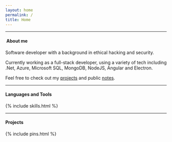 ```yaml
---
layout: home
permalink: /
title: Home
---
```


---

#### <i class="bi bi-card-text"></i> &nbsp;About me
Software developer with a background in ethical hacking and security.

Currently working as a full-stack developer, using a variety of tech including .Net, Azure, Microsoft SQL, MongoDB, NodeJS, Angular and Electron. 

Feel free to check out my [projects](/projects) and public [notes](/notes).

---

#### <i class="bi bi-journal-code"></i> Languages and Tools

{% include skills.html %}

---

#### <i class="bi bi-pin"></i> Projects

{% include pins.html %}
